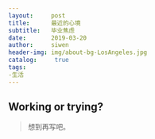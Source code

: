 ```yaml
---
layout:     post
title:      最近的心境
subtitle:   毕业焦虑
date:       2019-03-20
author:     siwen
header-img: img/about-bg-LosAngeles.jpg
catalog: 	 true
tags:
-生活
---
```

## Working or trying?
> 想到再写吧。
   
   
  

